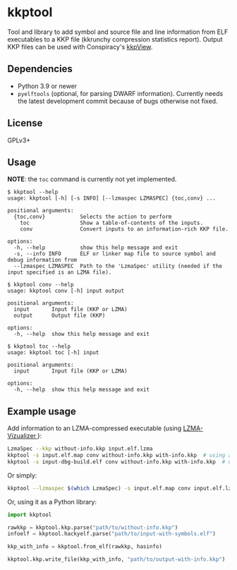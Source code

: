 # kkptool

Tool and library to add symbol and source file and line information from ELF
executables to a KKP file (kkrunchy compression statistics report). Output KKP
files can be used with Conspiracy's [kkpView](https://github.com/ConspiracyHu/kkpView-public).

## Dependencies

* Python 3.9 or newer
* `pyelftools` (optional, for parsing DWARF information). Currently needs the
  latest development commit because of bugs otherwise not fixed.

## License

GPLv3+

## Usage

**NOTE**: the `toc` command is currently not yet implemented.

```
$ kkptool --help
usage: kkptool [-h] [-s INFO] [--lzmaspec LZMASPEC] {toc,conv} ...

positional arguments:
  {toc,conv}           Selects the action to perform
    toc                Show a table-of-contents of the inputs.
    conv               Convert inputs to an information-rich KKP file.

options:
  -h, --help           show this help message and exit
  -s, --info INFO      ELF or linker map file to source symbol and debug information from
  --lzmaspec LZMASPEC  Path to the 'LzmaSpec' utility (needed if the input specified is an LZMA file).
```
```
$ kkptool conv --help
usage: kkptool conv [-h] input output

positional arguments:
  input       Input file (KKP or LZMA)
  output      Output file (KKP)

options:
  -h, --help  show this help message and exit
```
```
$ kkptool toc --help
usage: kkptool toc [-h] input

positional arguments:
  input       Input file (KKP or LZMA)

options:
  -h, --help  show this help message and exit
```

## Example usage

Add information to an LZMA-compressed executable (using [LZMA-Vizualizer
](https://github.com/blackle/LZMA-Vizualizer)):

```sh
LzmaSpec --kkp without-info.kkp input.elf.lzma
kkptool -s input.elf.map conv without-info.kkp with-info.kkp  # using a linker map (-Wl,-Map)
kkptool -s input-dbg-build.elf conv without-info.kkp with-info.kkp  # using ELF symbol and debug information
```

Or simply:

```sh
kkptool --lzmaspec $(which LzmaSpec) -s input.elf.map conv input.elf.lzma with-info.kkp  # using a linker map (-Wl,-Map)
```

Or, using it as a Python library:

```python
import kkptool

rawkkp = kkptool.kkp.parse("path/to/without-info.kkp")
infoelf = kkptool.hackyelf.parse("path/to/input-with-symbols.elf")

kkp_with_info = kkptool.from_elf(rawkkp, hasinfo)

kkptool.kkp.write_file(kkp_with_info, "path/to/output-with-info.kkp")
```
